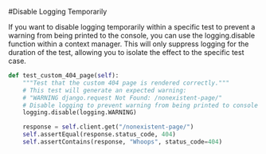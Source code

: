 #Disable Logging Temporarily

If you want to disable logging temporarily within a specific test to prevent a warning from being printed to the console, you can use the logging.disable function within a context manager. This will only suppress logging for the duration of the test, allowing you to isolate the effect to the specific test case.

```py
def test_custom_404_page(self):
    """Test that the custom 404 page is rendered correctly."""
    # This test will generate an expected warning:
    # "WARNING django.request Not Found: /nonexistent-page/"
    # Disable logging to prevent warning from being printed to console
    logging.disable(logging.WARNING)

    response = self.client.get("/nonexistent-page/")
    self.assertEqual(response.status_code, 404)
    self.assertContains(response, "Whoops", status_code=404)
```